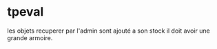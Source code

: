 # tpeval

les objets recuperer par l'admin sont ajouté a son stock il doit avoir une grande armoire.